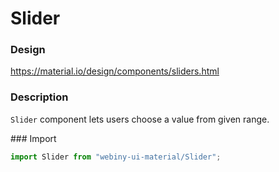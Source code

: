 # Slider

### Design
<a href="https://material.io/design/components/sliders.html" target="_blank">https://material.io/design/components/sliders.html</a>

### Description
`Slider` component lets users choose a value from given range.

### Import
```js
import Slider from "webiny-ui-material/Slider";
```